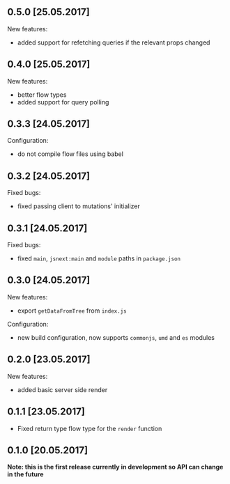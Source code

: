 ## 0.5.0 [25.05.2017]

New features:

* added support for refetching queries if the relevant props changed

## 0.4.0 [25.05.2017]

New features:

* better flow types
* added support for query polling

## 0.3.3 [24.05.2017]

Configuration:

* do not compile flow files using babel

## 0.3.2 [24.05.2017]

Fixed bugs:

* fixed passing client to mutations' initializer

## 0.3.1 [24.05.2017]

Fixed bugs:

* fixed `main`, `jsnext:main` and `module` paths in `package.json`

## 0.3.0 [24.05.2017]

New features:

* export `getDataFromTree` from `index.js`

Configuration:

* new build configuration, now supports `commonjs`, `umd` and `es` modules

## 0.2.0 [23.05.2017]

New features:

* added basic server side render

## 0.1.1 [23.05.2017]

* Fixed return type flow type for the `render` function

## 0.1.0 [20.05.2017]

**Note: this is the first release currently in development so API can change in the future**
